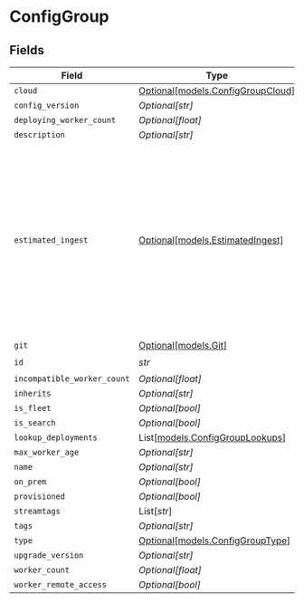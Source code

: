 # ConfigGroup


## Fields

| Field                                                                                                                                                     | Type                                                                                                                                                      | Required                                                                                                                                                  | Description                                                                                                                                               |
| --------------------------------------------------------------------------------------------------------------------------------------------------------- | --------------------------------------------------------------------------------------------------------------------------------------------------------- | --------------------------------------------------------------------------------------------------------------------------------------------------------- | --------------------------------------------------------------------------------------------------------------------------------------------------------- |
| `cloud`                                                                                                                                                   | [Optional[models.ConfigGroupCloud]](../models/configgroupcloud.md)                                                                                        | :heavy_minus_sign:                                                                                                                                        | N/A                                                                                                                                                       |
| `config_version`                                                                                                                                          | *Optional[str]*                                                                                                                                           | :heavy_minus_sign:                                                                                                                                        | N/A                                                                                                                                                       |
| `deploying_worker_count`                                                                                                                                  | *Optional[float]*                                                                                                                                         | :heavy_minus_sign:                                                                                                                                        | N/A                                                                                                                                                       |
| `description`                                                                                                                                             | *Optional[str]*                                                                                                                                           | :heavy_minus_sign:                                                                                                                                        | N/A                                                                                                                                                       |
| `estimated_ingest`                                                                                                                                        | [Optional[models.EstimatedIngest]](../models/estimatedingest.md)                                                                                          | :heavy_minus_sign:                                                                                                                                        | Maximum expected volume of data ingested by the @{group}. (This setting is available only on @{group}s consisting of Cribl-managed Cribl.Cloud @{node}s.) |
| `git`                                                                                                                                                     | [Optional[models.Git]](../models/git.md)                                                                                                                  | :heavy_minus_sign:                                                                                                                                        | N/A                                                                                                                                                       |
| `id`                                                                                                                                                      | *str*                                                                                                                                                     | :heavy_check_mark:                                                                                                                                        | N/A                                                                                                                                                       |
| `incompatible_worker_count`                                                                                                                               | *Optional[float]*                                                                                                                                         | :heavy_minus_sign:                                                                                                                                        | N/A                                                                                                                                                       |
| `inherits`                                                                                                                                                | *Optional[str]*                                                                                                                                           | :heavy_minus_sign:                                                                                                                                        | N/A                                                                                                                                                       |
| `is_fleet`                                                                                                                                                | *Optional[bool]*                                                                                                                                          | :heavy_minus_sign:                                                                                                                                        | N/A                                                                                                                                                       |
| `is_search`                                                                                                                                               | *Optional[bool]*                                                                                                                                          | :heavy_minus_sign:                                                                                                                                        | N/A                                                                                                                                                       |
| `lookup_deployments`                                                                                                                                      | List[[models.ConfigGroupLookups](../models/configgrouplookups.md)]                                                                                        | :heavy_minus_sign:                                                                                                                                        | N/A                                                                                                                                                       |
| `max_worker_age`                                                                                                                                          | *Optional[str]*                                                                                                                                           | :heavy_minus_sign:                                                                                                                                        | N/A                                                                                                                                                       |
| `name`                                                                                                                                                    | *Optional[str]*                                                                                                                                           | :heavy_minus_sign:                                                                                                                                        | N/A                                                                                                                                                       |
| `on_prem`                                                                                                                                                 | *Optional[bool]*                                                                                                                                          | :heavy_minus_sign:                                                                                                                                        | N/A                                                                                                                                                       |
| `provisioned`                                                                                                                                             | *Optional[bool]*                                                                                                                                          | :heavy_minus_sign:                                                                                                                                        | N/A                                                                                                                                                       |
| `streamtags`                                                                                                                                              | List[*str*]                                                                                                                                               | :heavy_minus_sign:                                                                                                                                        | N/A                                                                                                                                                       |
| `tags`                                                                                                                                                    | *Optional[str]*                                                                                                                                           | :heavy_minus_sign:                                                                                                                                        | N/A                                                                                                                                                       |
| `type`                                                                                                                                                    | [Optional[models.ConfigGroupType]](../models/configgrouptype.md)                                                                                          | :heavy_minus_sign:                                                                                                                                        | N/A                                                                                                                                                       |
| `upgrade_version`                                                                                                                                         | *Optional[str]*                                                                                                                                           | :heavy_minus_sign:                                                                                                                                        | N/A                                                                                                                                                       |
| `worker_count`                                                                                                                                            | *Optional[float]*                                                                                                                                         | :heavy_minus_sign:                                                                                                                                        | N/A                                                                                                                                                       |
| `worker_remote_access`                                                                                                                                    | *Optional[bool]*                                                                                                                                          | :heavy_minus_sign:                                                                                                                                        | N/A                                                                                                                                                       |